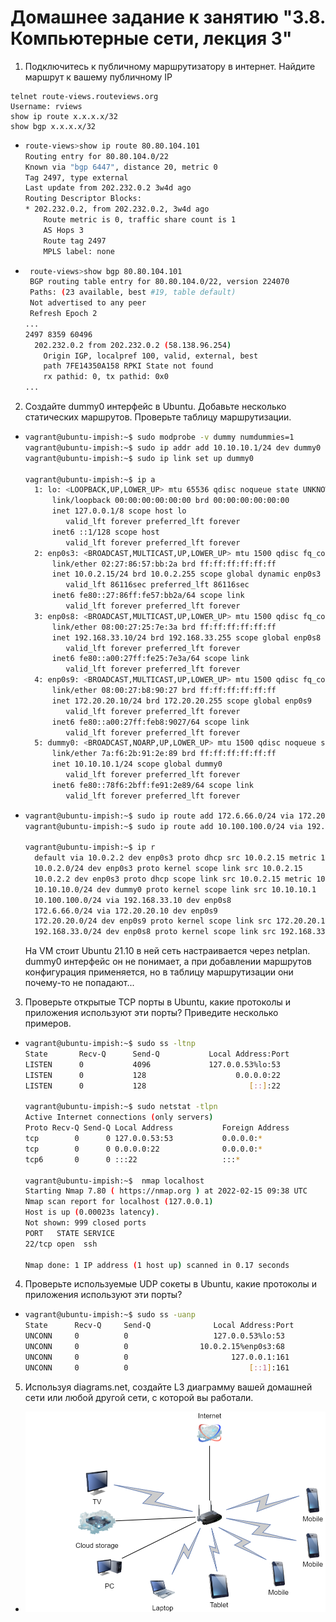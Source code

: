 # Домашнее задание к занятию "3.8. Компьютерные сети, лекция 3"

1. Подключитесь к публичному маршрутизатору в интернет. Найдите маршрут к вашему публичному IP
```
telnet route-views.routeviews.org
Username: rviews
show ip route x.x.x.x/32
show bgp x.x.x.x/32
```



* ```bash
  route-views>show ip route 80.80.104.101
  Routing entry for 80.80.104.0/22
  Known via "bgp 6447", distance 20, metric 0
  Tag 2497, type external
  Last update from 202.232.0.2 3w4d ago
  Routing Descriptor Blocks:
  * 202.232.0.2, from 202.232.0.2, 3w4d ago
      Route metric is 0, traffic share count is 1
      AS Hops 3
      Route tag 2497
      MPLS label: none
  ```

* ```bash
   route-views>show bgp 80.80.104.101
   BGP routing table entry for 80.80.104.0/22, version 224070
   Paths: (23 available, best #19, table default)
   Not advertised to any peer
   Refresh Epoch 2
  ...
  2497 8359 60496
    202.232.0.2 from 202.232.0.2 (58.138.96.254)
      Origin IGP, localpref 100, valid, external, best
      path 7FE14350A158 RPKI State not found
      rx pathid: 0, tx pathid: 0x0
  ...
  ```
2. Создайте dummy0 интерфейс в Ubuntu. Добавьте несколько статических маршрутов. Проверьте таблицу маршрутизации.

* ```bash
  vagrant@ubuntu-impish:~$ sudo modprobe -v dummy numdummies=1
  vagrant@ubuntu-impish:~$ sudo ip addr add 10.10.10.1/24 dev dummy0
  vagrant@ubuntu-impish:~$ sudo ip link set up dummy0
  
  vagrant@ubuntu-impish:~$ ip a
    1: lo: <LOOPBACK,UP,LOWER_UP> mtu 65536 qdisc noqueue state UNKNOWN group default qlen 1000
        link/loopback 00:00:00:00:00:00 brd 00:00:00:00:00:00
        inet 127.0.0.1/8 scope host lo
           valid_lft forever preferred_lft forever
        inet6 ::1/128 scope host
           valid_lft forever preferred_lft forever
    2: enp0s3: <BROADCAST,MULTICAST,UP,LOWER_UP> mtu 1500 qdisc fq_codel state UP group default qlen 1000
        link/ether 02:27:86:57:bb:2a brd ff:ff:ff:ff:ff:ff
        inet 10.0.2.15/24 brd 10.0.2.255 scope global dynamic enp0s3
           valid_lft 86116sec preferred_lft 86116sec
        inet6 fe80::27:86ff:fe57:bb2a/64 scope link
           valid_lft forever preferred_lft forever
    3: enp0s8: <BROADCAST,MULTICAST,UP,LOWER_UP> mtu 1500 qdisc fq_codel state UP group default qlen 1000
        link/ether 08:00:27:25:7e:3a brd ff:ff:ff:ff:ff:ff
        inet 192.168.33.10/24 brd 192.168.33.255 scope global enp0s8
           valid_lft forever preferred_lft forever
        inet6 fe80::a00:27ff:fe25:7e3a/64 scope link
           valid_lft forever preferred_lft forever
    4: enp0s9: <BROADCAST,MULTICAST,UP,LOWER_UP> mtu 1500 qdisc fq_codel state UP group default qlen 1000
        link/ether 08:00:27:b8:90:27 brd ff:ff:ff:ff:ff:ff
        inet 172.20.20.10/24 brd 172.20.20.255 scope global enp0s9
           valid_lft forever preferred_lft forever
        inet6 fe80::a00:27ff:feb8:9027/64 scope link
           valid_lft forever preferred_lft forever
    5: dummy0: <BROADCAST,NOARP,UP,LOWER_UP> mtu 1500 qdisc noqueue state UNKNOWN group default qlen 1000
        link/ether 7a:f6:2b:91:2e:89 brd ff:ff:ff:ff:ff:ff
        inet 10.10.10.1/24 scope global dummy0
           valid_lft forever preferred_lft forever
        inet6 fe80::78f6:2bff:fe91:2e89/64 scope link
           valid_lft forever preferred_lft forever
  ```
* ```bash
  vagrant@ubuntu-impish:~$ sudo ip route add 172.6.66.0/24 via 172.20.20.10
  vagrant@ubuntu-impish:~$ sudo ip route add 10.100.100.0/24 via 192.168.33.10
  
  vagrant@ubuntu-impish:~$ ip r
    default via 10.0.2.2 dev enp0s3 proto dhcp src 10.0.2.15 metric 100
    10.0.2.0/24 dev enp0s3 proto kernel scope link src 10.0.2.15
    10.0.2.2 dev enp0s3 proto dhcp scope link src 10.0.2.15 metric 100
    10.10.10.0/24 dev dummy0 proto kernel scope link src 10.10.10.1
    10.100.100.0/24 via 192.168.33.10 dev enp0s8
    172.6.66.0/24 via 172.20.20.10 dev enp0s9
    172.20.20.0/24 dev enp0s9 proto kernel scope link src 172.20.20.10
    192.168.33.0/24 dev enp0s8 proto kernel scope link src 192.168.33.10
  ```  
  На VM стоит Ubuntu 21.10 в ней сеть настраивается через netplan. dummy0 интерфейс он не понимает, а при добавлении маршрутов конфигурация применяется, но в таблицу маршрутизации они почему-то не попадают...
3. Проверьте открытые TCP порты в Ubuntu, какие протоколы и приложения используют эти порты? Приведите несколько примеров.

* ```bash
  vagrant@ubuntu-impish:~$ sudo ss -ltnp
  State       Recv-Q      Send-Q           Local Address:Port           Peer Address:Port      Process
  LISTEN      0           4096             127.0.0.53%lo:53                  0.0.0.0:*          users:(("systemd-resolve",pid=595,fd=14))
  LISTEN      0           128                    0.0.0.0:22                  0.0.0.0:*          users:(("sshd",pid=686,fd=3))
  LISTEN      0           128                       [::]:22                     [::]:*          users:(("sshd",pid=686,fd=4))
  
  vagrant@ubuntu-impish:~$ sudo netstat -tlpn
  Active Internet connections (only servers)
  Proto Recv-Q Send-Q Local Address           Foreign Address         State       PID/Program name
  tcp        0      0 127.0.0.53:53           0.0.0.0:*               LISTEN      595/systemd-resolve
  tcp        0      0 0.0.0.0:22              0.0.0.0:*               LISTEN      686/sshd: /usr/sbin
  tcp6       0      0 :::22                   :::*                    LISTEN      686/sshd: /usr/sbin
  
  vagrant@ubuntu-impish:~$  nmap localhost
  Starting Nmap 7.80 ( https://nmap.org ) at 2022-02-15 09:38 UTC
  Nmap scan report for localhost (127.0.0.1)
  Host is up (0.00023s latency).
  Not shown: 999 closed ports
  PORT   STATE SERVICE
  22/tcp open  ssh
  
  Nmap done: 1 IP address (1 host up) scanned in 0.17 seconds
  ```

4. Проверьте используемые UDP сокеты в Ubuntu, какие протоколы и приложения используют эти порты?

* ```bash
  vagrant@ubuntu-impish:~$ sudo ss -uanp
  State      Recv-Q     Send-Q              Local Address:Port           Peer Address:Port     Process
  UNCONN     0          0                   127.0.0.53%lo:53                  0.0.0.0:*         users:(("systemd-resolve",pid=595,fd=13))
  UNCONN     0          0                10.0.2.15%enp0s3:68                  0.0.0.0:*         users:(("systemd-network",pid=1695,fd=17))
  UNCONN     0          0                       127.0.0.1:161                 0.0.0.0:*         users:(("snmpd",pid=654,fd=6))
  UNCONN     0          0                           [::1]:161                    [::]:*         users:(("snmpd",pid=654,fd=7))
  ```

5. Используя diagrams.net, создайте L3 диаграмму вашей домашней сети или любой другой сети, с которой вы работали. 

* ![](network.png)
